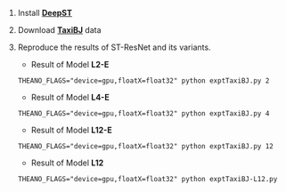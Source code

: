 1. Install [**DeepST**](https://github.com/lucktroy/DeepST)

2. Download [**TaxiBJ**](https://github.com/lucktroy/DeepST/tree/master/data/TaxiBJ) data

3. Reproduce the results of ST-ResNet and its variants. 

    * Result of Model **L2-E**

    ```
    THEANO_FLAGS="device=gpu,floatX=float32" python exptTaxiBJ.py 2
    ```

    * Result of Model **L4-E**

    ```
    THEANO_FLAGS="device=gpu,floatX=float32" python exptTaxiBJ.py 4
    ```

    * Result of Model **L12-E**

    ```
    THEANO_FLAGS="device=gpu,floatX=float32" python exptTaxiBJ.py 12
    ```

    * Result of Model **L12**
    ```
    THEANO_FLAGS="device=gpu,floatX=float32" python exptTaxiBJ-L12.py
    ```